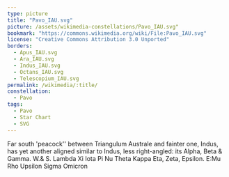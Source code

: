 ```yaml
---
type: picture
title: "Pavo_IAU.svg"
picture: /assets/wikimedia-constellations/Pavo_IAU.svg"
bookmark: "https://commons.wikimedia.org/wiki/File:Pavo_IAU.svg"
license: "Creative Commons Attribution 3.0 Unported"
borders:
  - Apus_IAU.svg
  - Ara_IAU.svg
  - Indus_IAU.svg
  - Octans_IAU.svg
  - Telescopium_IAU.svg
permalink: /wikimedia/:title/
constellation:
  - Pavo
tags:
  - Pavo
  - Star Chart
  - SVG
---
```

Far south 'peacock'' between Triangulum Australe and fainter one, Indus, has yet another aligned similar to Indus, less right-angled: its Alpha, Beta & Gamma. W.& S. Lambda Xi Iota Pi Nu Theta Kappa Eta, Zeta, Epsilon. E:Mu Rho Upsilon Sigma Omicron